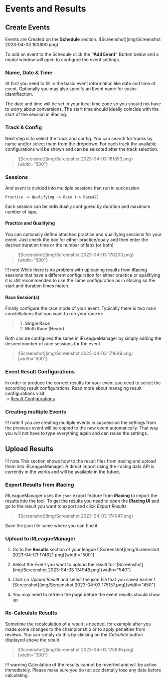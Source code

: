 # Events and Results

## Create Events

Events are Created on the **Schedule** section.
![Screenshot](img/Screenshot 2023-04-03 160800.png)

To add an event to the Schedule click the **"Add Event"** Button 
below and a modal window will open to configure the event settings.

### Name, Date & Time

At first you need to fill in the basic event information like date and time of event.
Optionally you may also specify an Event name for easier identifiaction.

The date and time will be set in your local time zone so you should not have to worry about conversions.
The start time should ideally coincide with the start of the session in iRacing.

### Track & Config

Next step is to select the track and config. You can search for tracks by name and/or select them from the dropdown.
For each track the available configurations will be shown and can be selected after the track selection.
> ![Screenshot](img/Screenshot 2023-04-03 161853.png){width="500"}

### Sessions

And event is divided into multiple sessions that run in succession.

    Practice -> Qualifying -> Race (-> Race#2)

Each session can be individually configured by duration and maximum number of laps.

#### Practice and Qualifying

You can optionally define attached practice and qualifying sessions for your event.
Just check the box for either practice/qualy and then enter the desired duration time or the number of laps (or both)
> ![Screenshot](img/Screenshot 2023-04-03 170200.png){width="500"}

!!! note
    While there is no problem with uploading results from iRacing sessions that have a different 
    configuration for either practice or qualifiying it is still recommended to use the same
    configuration as in iRacing so the start and duration times match.

#### Race Session(s)

Finally configure the race mode of your event. Typically there is two main constellations that you want to run your race in:

> 1. **Single Race**
> 2. **Multi Race (Heats)**

Both can be configured the same in iRLeagueManager by simply adding the desired number of race sessions for the event.
> ![Screenshot](img/Screenshot 2023-04-03 171649.png){width="500"}

### Event Result Configurations

In order to produce the correct results for your event you need to select the according result configurations.
Read more about managing result configurations visit  
-> [Result Configurations](settings/championships#result-configurations)

### Creating multiple Events
!!! note
    If you are creating multiple events in succession the settings from the previous event will be copied to the new event automatically.
    That way you will not have to type everything again and can reuse the settings.

## Upload Results

!!! note
	This section shows how to the result files from iracing and upload them into iRLeagueManager.
	A direct import using the iracing data API is currently in the works and will be available in the future.

### Export Results from iRacing

iRLeagueManager uses the `json` export feature from **iRacing** to import the results into the tool.
To get the results you need to open the **iRacing UI** and go to the result you want to export and click *Export Results*
> ![Screenshot](img/Screenshot 2023-04-03 174047.png)

Save the json file some where you can find it.

### Upload to iRLeagueManager

1.  Go to the **Results** section of your league
	![Screenshot](img/Screenshot 2023-04-03 174621.png){width="500"}

2.  Select the Event you want to upload the result for
	![Screenshot](img/Screenshot 2023-04-03 174948.png){width="540"}

3.  Click on *Upload Result* and select the json file that you saved earlier
	![Screenshot](img/Screenshot 2023-04-03 175157.png){width="450"}

4.  You may need to refresh the page before the event results should show up

### Re-Calculate Results

Sometime the recalculation of a result is needed, for example after you made some changes to the championship or to apply penalties from reviews.
You can simply do this by clicking on the *Calculate* button displayed above the result
> ![Screenshot](img/Screenshot 2023-04-03 175836.png){width="300"}

!!! warning
	Calculation of the results cannot be reverted and will be active immediately. Please make sure you do not accidentally lose any data before calculating.